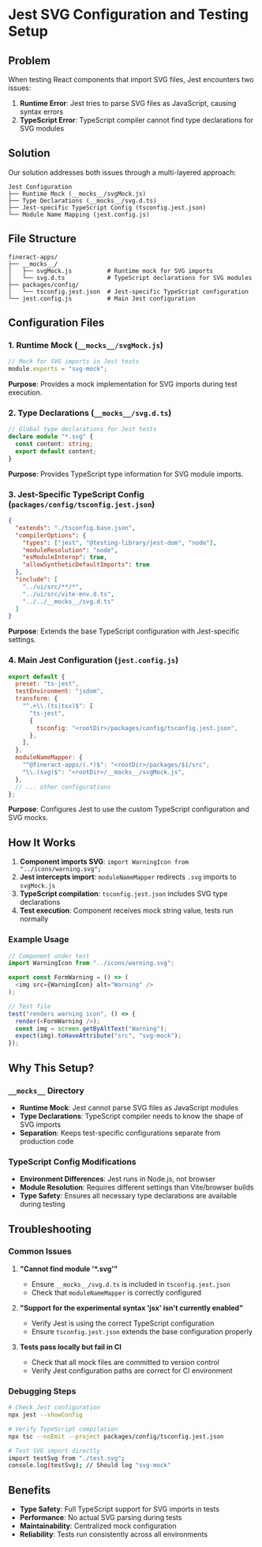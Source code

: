 # Jest SVG Configuration and Testing Setup

## Problem

When testing React components that import SVG files, Jest encounters two issues:

1. **Runtime Error**: Jest tries to parse SVG files as JavaScript, causing syntax errors
2. **TypeScript Error**: TypeScript compiler cannot find type declarations for SVG modules

## Solution

Our solution addresses both issues through a multi-layered approach:

```
Jest Configuration
├── Runtime Mock (__mocks__/svgMock.js)
├── Type Declarations (__mocks__/svg.d.ts)
├── Jest-specific TypeScript Config (tsconfig.jest.json)
└── Module Name Mapping (jest.config.js)
```

## File Structure

```
fineract-apps/
├── __mocks__/
│   ├── svgMock.js          # Runtime mock for SVG imports
│   └── svg.d.ts            # TypeScript declarations for SVG modules
├── packages/config/
│   └── tsconfig.jest.json  # Jest-specific TypeScript configuration
└── jest.config.js          # Main Jest configuration
```

## Configuration Files

### 1. Runtime Mock (`__mocks__/svgMock.js`)

```javascript
// Mock for SVG imports in Jest tests
module.exports = "svg-mock";
```

**Purpose**: Provides a mock implementation for SVG imports during test execution.

### 2. Type Declarations (`__mocks__/svg.d.ts`)

```typescript
// Global type declarations for Jest tests
declare module "*.svg" {
  const content: string;
  export default content;
}
```

**Purpose**: Provides TypeScript type information for SVG module imports.

### 3. Jest-Specific TypeScript Config (`packages/config/tsconfig.jest.json`)

```json
{
  "extends": "./tsconfig.base.json",
  "compilerOptions": {
    "types": ["jest", "@testing-library/jest-dom", "node"],
    "moduleResolution": "node",
    "esModuleInterop": true,
    "allowSyntheticDefaultImports": true
  },
  "include": [
    "../ui/src/**/*",
    "../ui/src/vite-env.d.ts",
    "../../__mocks__/svg.d.ts"
  ]
}
```

**Purpose**: Extends the base TypeScript configuration with Jest-specific settings.

### 4. Main Jest Configuration (`jest.config.js`)

```javascript
export default {
  preset: "ts-jest",
  testEnvironment: "jsdom",
  transform: {
    "^.+\\.(ts|tsx)$": [
      "ts-jest",
      {
        tsconfig: "<rootDir>/packages/config/tsconfig.jest.json",
      },
    ],
  },
  moduleNameMapper: {
    "^@fineract-apps/(.*)$": "<rootDir>/packages/$1/src",
    "\\.(svg)$": "<rootDir>/__mocks__/svgMock.js",
  },
  // ... other configurations
};
```

**Purpose**: Configures Jest to use the custom TypeScript configuration and SVG mocks.

## How It Works

1. **Component imports SVG**: `import WarningIcon from "../icons/warning.svg";`
2. **Jest intercepts import**: `moduleNameMapper` redirects `.svg` imports to `svgMock.js`
3. **TypeScript compilation**: `tsconfig.jest.json` includes SVG type declarations
4. **Test execution**: Component receives mock string value, tests run normally

### Example Usage

```typescript
// Component under test
import WarningIcon from "../icons/warning.svg";

export const FormWarning = () => (
  <img src={WarningIcon} alt="Warning" />
);

// Test file
test("renders warning icon", () => {
  render(<FormWarning />);
  const img = screen.getByAltText("Warning");
  expect(img).toHaveAttribute("src", "svg-mock");
});
```

## Why This Setup?

### `__mocks__` Directory
- **Runtime Mock**: Jest cannot parse SVG files as JavaScript modules
- **Type Declarations**: TypeScript compiler needs to know the shape of SVG imports
- **Separation**: Keeps test-specific configurations separate from production code

### TypeScript Config Modifications
- **Environment Differences**: Jest runs in Node.js, not browser
- **Module Resolution**: Requires different settings than Vite/browser builds
- **Type Safety**: Ensures all necessary type declarations are available during testing

## Troubleshooting

### Common Issues

1. **"Cannot find module '*.svg'"**
   - Ensure `__mocks__/svg.d.ts` is included in `tsconfig.jest.json`
   - Check that `moduleNameMapper` is correctly configured

2. **"Support for the experimental syntax 'jsx' isn't currently enabled"**
   - Verify Jest is using the correct TypeScript configuration
   - Ensure `tsconfig.jest.json` extends the base configuration properly

3. **Tests pass locally but fail in CI**
   - Check that all mock files are committed to version control
   - Verify Jest configuration paths are correct for CI environment

### Debugging Steps

```bash
# Check Jest configuration
npx jest --showConfig

# Verify TypeScript compilation
npx tsc --noEmit --project packages/config/tsconfig.jest.json

# Test SVG import directly
import testSvg from "./test.svg";
console.log(testSvg); // Should log "svg-mock"
```

## Benefits

- **Type Safety**: Full TypeScript support for SVG imports in tests
- **Performance**: No actual SVG parsing during tests
- **Maintainability**: Centralized mock configuration
- **Reliability**: Tests run consistently across all environments
